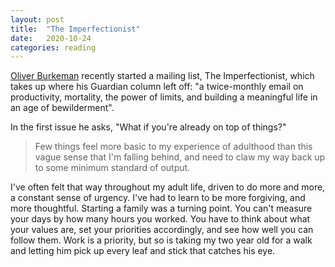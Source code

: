 ```yaml
---
layout: post
title:  "The Imperfectionist"
date:   2020-10-24
categories: reading
---
```


[Oliver Burkeman](https://www.oliverburkeman.com/) recently started a mailing list, The Imperfectionist, which takes up where his Guardian column left off: "a twice-monthly email on productivity, mortality, the power of limits, and building a meaningful life in an age of bewilderment".

In the first issue he asks, "What if you're already on top of things?"

> Few things feel more basic to my experience of adulthood than this vague sense that I'm falling behind, and need to claw my way back up to some minimum standard of output.

I've often felt that way throughout my adult life, driven to do more and more, a constant sense of urgency. I've had to learn to be more forgiving, and more thoughtful. Starting a family was a turning point. You can't measure your days by how many hours you worked. You have to think about what your values are, set your priorities accordingly, and see how well you can follow them. Work is a priority, but so is taking my two year old for a walk and letting him pick up every leaf and stick that catches his eye.
